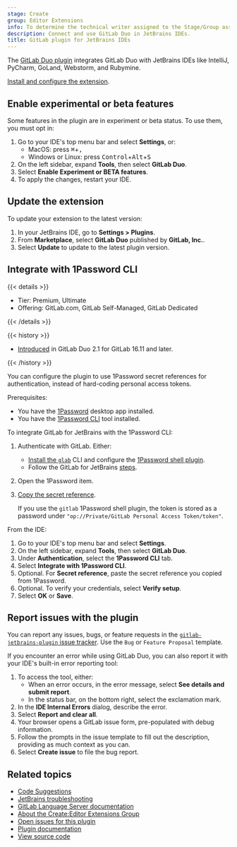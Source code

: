 ```yaml
---
stage: Create
group: Editor Extensions
info: To determine the technical writer assigned to the Stage/Group associated with this page, see https://handbook.gitlab.com/handbook/product/ux/technical-writing/#assignments
description: Connect and use GitLab Duo in JetBrains IDEs.
title: GitLab plugin for JetBrains IDEs
---
```


The [GitLab Duo plugin](https://plugins.jetbrains.com/plugin/22325-gitlab-duo) integrates GitLab Duo with JetBrains IDEs
like IntelliJ, PyCharm, GoLand, Webstorm, and Rubymine.

[Install and configure the extension](setup.md).

## Enable experimental or beta features

Some features in the plugin are in experiment or beta status. To use them, you must opt in:

1. Go to your IDE's top menu bar and select **Settings**, or:
   - MacOS: press <kbd>⌘</kbd>+<kbd>,</kbd>
   - Windows or Linux: press <kbd>Control</kbd>+<kbd>Alt</kbd>+<kbd>S</kbd>
1. On the left sidebar, expand **Tools**, then select **GitLab Duo**.
1. Select **Enable Experiment or BETA features**.
1. To apply the changes, restart your IDE.

## Update the extension

To update your extension to the latest version:

1. In your JetBrains IDE, go to **Settings > Plugins**.
1. From **Marketplace**, select **GitLab Duo** published by **GitLab, Inc.**.
1. Select **Update** to update to the latest plugin version.

## Integrate with 1Password CLI

{{< details >}}

- Tier: Premium, Ultimate
- Offering: GitLab.com, GitLab Self-Managed, GitLab Dedicated

{{< /details >}}

{{< history >}}

- [Introduced](https://gitlab.com/gitlab-org/editor-extensions/gitlab-jetbrains-plugin/-/issues/291) in GitLab Duo 2.1 for GitLab 16.11 and later.

{{< /history >}}

You can configure the plugin to use 1Password secret references for authentication, instead of hard-coding personal access tokens.

Prerequisites:

- You have the [1Password](https://1password.com) desktop app installed.
- You have the [1Password CLI](https://developer.1password.com/docs/cli/get-started/) tool installed.

To integrate GitLab for JetBrains with the 1Password CLI:

1. Authenticate with GitLab. Either:
   - [Install the `glab`](../gitlab_cli/_index.md#install-the-cli) CLI and
     configure the [1Password shell plugin](https://developer.1password.com/docs/cli/shell-plugins/gitlab/).
   - Follow the GitLab for JetBrains
     [steps](https://gitlab.com/gitlab-org/editor-extensions/gitlab-jetbrains-plugin#setup).
1. Open the 1Password item.
1. [Copy the secret reference](https://developer.1password.com/docs/cli/secret-references/#step-1-copy-secret-references).

   If you use the `gitlab` 1Password shell plugin, the token is stored as a password under `"op://Private/GitLab Personal Access Token/token"`.

From the IDE:

1. Go to your IDE's top menu bar and select **Settings**.
1. On the left sidebar, expand **Tools**, then select **GitLab Duo**.
1. Under **Authentication**, select the **1Password CLI** tab.
1. Select **Integrate with 1Password CLI**.
1. Optional. For **Secret reference**, paste the secret reference you copied from 1Password.
1. Optional. To verify your credentials, select **Verify setup**.
1. Select **OK** or **Save**.

## Report issues with the plugin

You can report any issues, bugs, or feature requests in the
[`gitlab-jetbrains-plugin` issue tracker](https://gitlab.com/gitlab-org/editor-extensions/gitlab-jetbrains-plugin/-/issues).
Use the `Bug` or `Feature Proposal` template.

If you encounter an error while using GitLab Duo, you can also report it with your IDE's
built-in error reporting tool:

1. To access the tool, either:
   - When an error occurs, in the error message, select **See details and submit report**.
   - In the status bar, on the bottom right, select the exclamation mark.
1. In the **IDE Internal Errors** dialog, describe the error.
1. Select **Report and clear all**.
1. Your browser opens a GitLab issue form, pre-populated with debug information.
1. Follow the prompts in the issue template to fill out the description, providing
   as much context as you can.
1. Select **Create issue** to file the bug report.

## Related topics

- [Code Suggestions](../../user/project/repository/code_suggestions/_index.md)
- [JetBrains troubleshooting](jetbrains_troubleshooting.md)
- [GitLab Language Server documentation](../language_server/_index.md)
- [About the Create:Editor Extensions Group](https://handbook.gitlab.com/handbook/engineering/development/dev/create/editor-extensions/)
- [Open issues for this plugin](https://gitlab.com/gitlab-org/editor-extensions/gitlab-jetbrains-plugin/-/issues/)
- [Plugin documentation](https://gitlab.com/gitlab-org/editor-extensions/gitlab-jetbrains-plugin/-/blob/main/README.md)
- [View source code](https://gitlab.com/gitlab-org/editor-extensions/gitlab-jetbrains-plugin)
